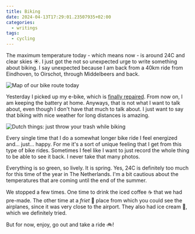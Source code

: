 ```yaml
---
title: Biking
date: 2024-04-13T17:29:01.23507935+02:00
categories:
  - writings
tags:
  - cycling
---
```


The maximum temperature today - which means now - is around 24C and clear skies ☀️. I just got the not so unexpected urge to write something about biking. I say unexpected because I am back from a 40km ride from Eindhoven, to Oirschot, through Middelbeers and back.

<!--more-->

![Map of our bike route today](cdn:/2024-04-biking-oirschot)

Yesterday I picked up my e-bike, which is [finally repaired](/2024/04/01/bike-thieves/). From now on, I am keeping the battery at home. Anyways, that is not what I want to talk about, even though I don't have that much to talk about. I just want to say that biking with nice weather for long distances is amazing.

![Dutch things: just throw your trash while biking](cdn:/2024-04-trash-fietspad?class=left)

Every single time that I do a somewhat longer bike ride I feel energized and... just... happy. For me it's a sort of unique feeling that I get from this type of bike rides. Sometimes I feel like I want to just record the whole thing to be able to see it back. I never take that many photos.

Everything is so green, so lively. It is spring. Yes, 24C is definitely too much for this time of the year in The Netherlands. I'm a bit  cautious about the temperatures that are coming until the end of the summer.

We stopped a few times. One time to drink the iced coffee ☕️ that we had pre-made. The other time at a *friet* 🍟 place from which you could see the airplanes, since it was very close to the airport. They also had ice cream 🍨, which we definitely tried.

But for now, enjoy, go out and take a ride 🚲!

<div style='clear: both'></div>
